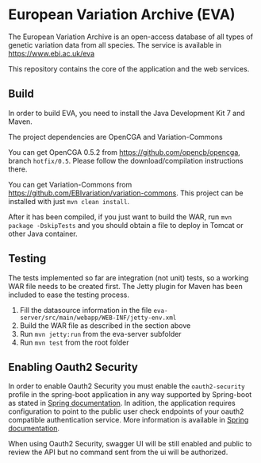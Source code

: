 European Variation Archive (EVA)
======

The European Variation Archive is an open-access database of all types of genetic variation data from all species. The service is available in https://www.ebi.ac.uk/eva

This repository contains the core of the application and the web services.

Build
-----

In order to build EVA, you need to install the Java Development Kit 7 and Maven.

The project dependencies are OpenCGA and Variation-Commons

You can get OpenCGA 0.5.2 from https://github.com/opencb/opencga, branch `hotfix/0.5`. Please follow the download/compilation instructions there.

You can get Variation-Commons from https://github.com/EBIvariation/variation-commons. This project can be installed with just `mvn clean install`.

After it has been compiled, if you just want to build the WAR, run `mvn package -DskipTests` and you should obtain a file to deploy in Tomcat or other Java container.

Testing
-------

The tests implemented so far are integration (not unit) tests, so a working WAR file needs to be created first. The Jetty plugin for Maven has been included to ease the testing process.

1. Fill the datasource information in the file `eva-server/src/main/webapp/WEB-INF/jetty-env.xml`
2. Build the WAR file as described in the section above
3. Run `mvn jetty:run` from the eva-server subfolder
4. Run `mvn test` from the root folder

Enabling Oauth2 Security
------------------------

In order to enable Oauth2 Security you must enable the `oauth2-security` profile in the spring-boot application in any
way supported by Spring-boot as stated in [Spring documentation](http://docs.spring.io/spring-boot/docs/current/reference/html/howto-properties-and-configuration.html#howto-set-active-spring-profiles). In adition, the application requires configuration to point to the public user check endpoints
of your oauth2 compatible authentication service. More information is available in [Spring documentation](http://docs.spring.io/spring-boot/docs/current/reference/html/boot-features-security.html#boot-features-security-oauth2-resource-server).

When using Oauth2 Security, swagger UI will be still enabled and public to review the API but no command sent from the ui will be authorized.
